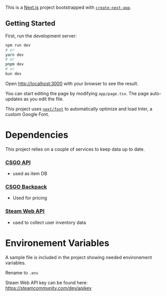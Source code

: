This is a [Next.js](https://nextjs.org/) project bootstrapped with [`create-next-app`](https://github.com/vercel/next.js/tree/canary/packages/create-next-app).

## Getting Started

First, run the development server:

```bash
npm run dev
# or
yarn dev
# or
pnpm dev
# or
bun dev
```

Open [http://localhost:3000](http://localhost:3000) with your browser to see the result.

You can start editing the page by modifying `app/page.tsx`. The page auto-updates as you edit the file.

This project uses [`next/font`](https://nextjs.org/docs/basic-features/font-optimization) to automatically optimize and load Inter, a custom Google Font.

# Dependencies

This project relies on a couple of services to keep data up to date.

### [CSGO API](https://github.com/ByMykel/CSGO-API)

- used as item DB

### [CSGO Backpack](https://csgobackpack.net/api/)

- Used for pricing

### [Steam Web API](https://steamcommunity.com/dev/)

- used to collect user inventory data

# Environement Variables

A sample file is included in the project showing needed environement variables.

Rename to `.env`

Steam Web API key can be found here: https://steamcommunity.com/dev/apikey
